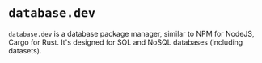 # `database.dev`

`database.dev` is a database package manager, similar to NPM for NodeJS,
Cargo for Rust. It's designed for SQL and NoSQL databases (including datasets).